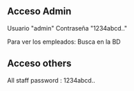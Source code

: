 
## Acceso Admin
Usuario "admin"
Contraseña "1234abcd.."

Para ver los empleados:
Busca en la BD

## Acceso others
All staff password : 1234abcd..

